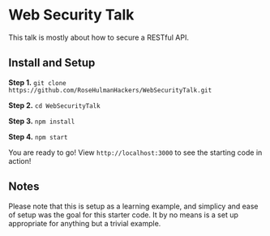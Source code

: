# Web Security Talk

This talk is mostly about how to secure a RESTful API. 

## Install and Setup

**Step 1.** `git clone https://github.com/RoseHulmanHackers/WebSecurityTalk.git`

**Step 2.** `cd WebSecurityTalk`

**Step 3.** `npm install`

**Step 4.** `npm start`

You are ready to go! View `http://localhost:3000` to see the starting code in action!

## Notes

Please note that this is setup as a learning example, and simplicy and ease of setup
was the goal for this starter code. It by no means is a set up appropriate for anything
but a trivial example.
